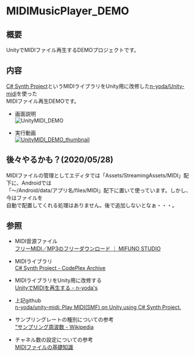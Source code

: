 # MIDIMusicPlayer_DEMO  
  
## 概要  
 UnityでMIDIファイル再生するDEMOプロジェクトです。  
  
## 内容  
 [C# Synth Project](https://archive.codeplex.com/?p=csharpsynthproject)というMIDIライブラリをUnity用に改修した[n-yoda/Unity-midi](https://github.com/n-yoda/unity-midi)を使った  
MIDIファイル再生DEMOです。  
  
- 画面説明  
![UnityMIDI_DEMO](https://user-images.githubusercontent.com/17695962/83123011-6b008900-a10f-11ea-81d5-be1de12cfd09.png)  
  
- 実行動画  
[![UnityMIDI_DEMO_thumbnail](https://user-images.githubusercontent.com/17695962/83125754-e44dab00-a112-11ea-8109-a8b2e7dfdf6d.png)](https://twitter.com/RerykA99/status/1265940146014150656)  
  
## 後々やるかも？(2020/05/28)  
MIDIファイルの管理としてエディタでは「Assets/StreamingAssets/MIDI」配下に、Androidでは  
「～/Android/data/アプリ名/files/MIDI」配下に置いて使っています。しかし、今はファイルを  
自動で配置してくれる処理はありません。後で追加しないとなぁ・・・。  
  
## 参照  
- MIDI音源ファイル  
[フリーMIDI／MP3のフリーダウンロード ｜ MIFUNO STUDIO](http://www.mifunostudio.com/freemidimp3/)  
  
- MIDIライブラリ  
[C# Synth Project - CodePlex Archive](https://archive.codeplex.com/?p=csharpsynthproject)  
  
- MIDIライブラリをUnity用に改修する  
[UnityでMIDIを再生する - n-yoda's](http://ny.hateblo.jp/entry/2016/01/21/230640)  
  
- 上記github  
[n-yoda/unity-midi: Play MIDI(SMF) on Unity,using C# Synth Project.](https://github.com/n-yoda/unity-midi)  
  
- サンプリングレートの種別についての参考  
["サンプリング周波数 - Wikipedia](https://assetstore.unity.com/packages/3d/characters/unity-chan-model-18705)  
  
- チャネル数の設定についての参考  
[MIDIファイルの基礎知識](http://hp.vector.co.jp/authors/VA029289/midi1.html)  
